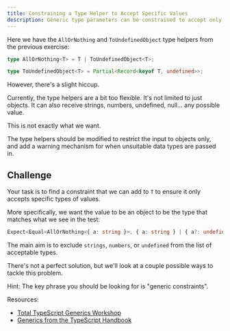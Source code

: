 ```yaml
---
title: Constraining a Type Helper to Accept Specific Values 
description: Generic type parameters can be constrained to accept only specific values, improving the reliability and predictability of your type helpers.
---
```


Here we have the `AllOrNothing` and `ToUndefinedObject` type helpers from the previous exercise:

```typescript
type AllOrNothing<T> = T | ToUndefinedObject<T>;

type ToUndefinedObject<T> = Partial<Record<keyof T, undefined>>;
```

However, there's a slight hiccup.

Currently, the type helpers are a bit too flexible. It's not limited to just objects. It can also receive strings, numbers, undefined, null... any possible value.

This is not exactly what we want.

The type helpers should be modified to restrict the input to objects only, and add a warning mechanism for when unsuitable data types are passed in.

## Challenge

Your task is to find a constraint that we can add to `T` to ensure it only accepts specific types of values.

More specifically, we want the value to be an object to be the type that matches what we see in the test:

```typescript
Expect<Equal<AllOrNothing<{ a: string }>, { a: string } | { a?: undefined }>>
```

The main aim is to exclude `strings`, `numbers`, or `undefined` from the list of acceptable types. 

There's not a perfect solution, but we'll look at a couple possible ways to tackle this problem.

Hint: The key phrase you should be looking for is "generic constraints".

Resources:
- [Total TypeScript Generics Workshop](https://www.totaltypescript.com/workshops/typescript-generics)
- [Generics from the TypeScript Handbook](https://www.typescriptlang.org/docs/handbook/2/generics.html)
